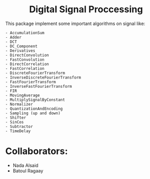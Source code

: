 <h1 align="center"> Digital Signal Proccessing</h1>

 This package implement some important algorithms on signal like:
 
    - AccumulationSum
    - Adder
    - DCT
    - DC_Component
    - Derivatives
    - DirectConvolution
    - FastConvolution
    - DirectCorrelation
    - FastCorrelation
    - DiscreteFourierTransform
    - InverseDiscreteFourierTransform
    - FastFourierTransform
    - InverseFastFourierTransform
    - FIR
    - MovingAverage
    - MultiplySignalByConstant
    - Normalizer
    - QuantizationAndEncoding
    - Sampling (up and down)
    - Shifter
    - SinCos
    - Subtractor
    - TimeDelay

# Collaborators:

- Nada Alsaid
- Batoul Ragaay
